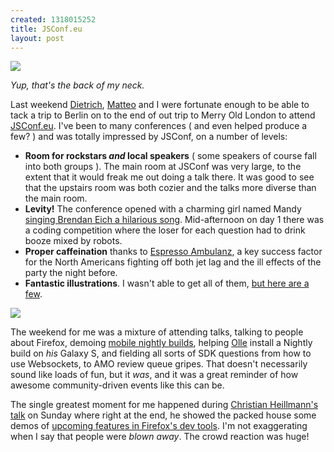 ```yaml
--- 
created: 1318015252
title: JSConf.eu
layout: post
---
```

<a href="http://www.flickr.com/photos/blank22763/sets/72157627810654002/with/6208846630/"><img src="http://farm7.static.flickr.com/6147/6208846630_a4a3068bf4.jpg"></a>

*Yup, that's the back of my neck.*

Last weekend [Dietrich](http://twitter.com/#!/dietrich), [Matteo](http://twitter.com/#!/ZER0) and I were fortunate enough to be able to tack a trip to Berlin on to the end of out trip to Merry Old London to attend [JSConf.eu](http://jsconf.eu). I've been to many conferences ( and even helped produce a few? ) and was totally impressed by JSConf, on a number of levels:

* __Room for rockstars *and* local speakers__ ( some speakers of course fall into both groups ). The main room at JSConf was very large, to the extent that it would freak me out doing a talk there. It was good to see that the upstairs room was both cozier and the talks more diverse than the main room.
* __Levity!__ The conference opened with a charming girl named Mandy [singing Brendan Eich a hilarious song](http://vimeo.com/29873668). Mid-afternoon on day 1 there was a coding competition where the loser for each question had to drink booze mixed by robots.
* __Proper caffeination__ thanks to [Espresso Ambulanz](http://www.espresso-ambulanz.de/), a key success factor for the North Americans fighting off both jet lag and the ill effects of the party the night before.
* __Fantastic illustrations__. I wasn't able to get all of them, [but here are a few](http://www.flickr.com/photos/anisotropic/tags/amazinillustration/). 

<img src="http://farm7.static.flickr.com/6239/6221236048_03fa0010b2.jpg">

The weekend for me was a mixture of attending talks, talking to people about Firefox, demoing [mobile nightly builds](http://nightly.mozilla.org/), helping [Olle](http://twitter.com/#!/olleolleolle) install a Nightly build on *his* Galaxy S, and fielding all sorts of SDK questions from how to use Websockets, to AMO review queue gripes. That doesn't necessarily sound like loads of fun, but it *was*, and it was a great reminder of how awesome community-driven events like this can be.

The single greatest moment for me happened during [Christian Heillmann's talk](http://www.wait-till-i.com/2011/10/05/jsconf-eu-community-js-reloaded-how-to-rock-as-a-movement/) on Sunday where right at the end, he showed the packed house some demos of [upcoming features in Firefox's dev tools](http://cf.cdn.vid.ly/8e6x9g/webm.webm). I'm not exaggerating when I say that people were *blown away*. The crowd reaction was huge!
